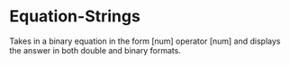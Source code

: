 # Equation-Strings

Takes in a binary equation in the form [num] operator [num] and displays the answer in both double and binary formats.
